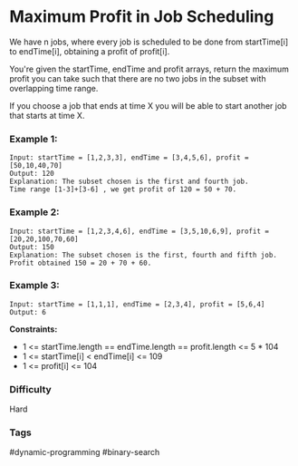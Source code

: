 # Maximum Profit in Job Scheduling

We have n jobs, where every job is scheduled to be done from startTime[i] to endTime[i], obtaining a profit of profit[i].

You're given the startTime, endTime and profit arrays, return the maximum profit you can take such that there are no two jobs in the subset with overlapping time range.

If you choose a job that ends at time X you will be able to start another job that starts at time X.

### Example 1:

```
Input: startTime = [1,2,3,3], endTime = [3,4,5,6], profit = [50,10,40,70]
Output: 120
Explanation: The subset chosen is the first and fourth job.
Time range [1-3]+[3-6] , we get profit of 120 = 50 + 70.
```

### Example 2:

```
Input: startTime = [1,2,3,4,6], endTime = [3,5,10,6,9], profit = [20,20,100,70,60]
Output: 150
Explanation: The subset chosen is the first, fourth and fifth job.
Profit obtained 150 = 20 + 70 + 60.
```

### Example 3:

```
Input: startTime = [1,1,1], endTime = [2,3,4], profit = [5,6,4]
Output: 6
```

**Constraints:**

-   1 <= startTime.length == endTime.length == profit.length <= 5 \* 104
-   1 <= startTime[i] < endTime[i] <= 109
-   1 <= profit[i] <= 104

### Difficulty

Hard

### Tags

#dynamic-programming #binary-search
